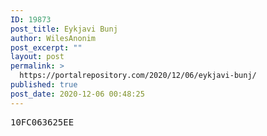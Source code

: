```yaml
---
ID: 19873
post_title: Eykjavi Bunj
author: WilesAnonim
post_excerpt: ""
layout: post
permalink: >
  https://portalrepository.com/2020/12/06/eykjavi-bunj/
published: true
post_date: 2020-12-06 00:48:25
---
```

<pre>10FC063625EE</pre>